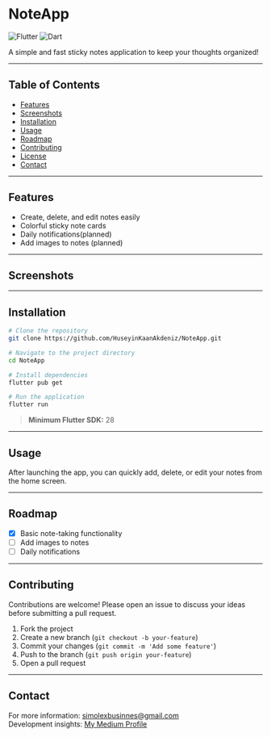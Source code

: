 # NoteApp

![Flutter](https://img.shields.io/badge/Flutter-02569B?logo=flutter&logoColor=white)
![Dart](https://img.shields.io/badge/Dart-0175C2?logo=dart&logoColor=white)

A simple and fast sticky notes application to keep your thoughts organized!

---

## Table of Contents

- [Features](#features)
- [Screenshots](#screenshots)
- [Installation](#installation)
- [Usage](#usage)
- [Roadmap](#roadmap)
- [Contributing](#contributing)
- [License](#license)
- [Contact](#contact)

---

## Features

- Create, delete, and edit notes easily
- Colorful sticky note cards
- Daily notifications(planned)
- Add images to notes (planned)

---

## Screenshots

---

## Installation

```bash
# Clone the repository
git clone https://github.com/HuseyinKaanAkdeniz/NoteApp.git

# Navigate to the project directory
cd NoteApp

# Install dependencies
flutter pub get

# Run the application
flutter run
```

> **Minimum Flutter SDK:** 28

---

## Usage

After launching the app, you can quickly add, delete, or edit your notes from the home screen.

---

## Roadmap

- [x] Basic note-taking functionality
- [ ] Add images to notes
- [ ] Daily notifications

---

## Contributing

Contributions are welcome! Please open an issue to discuss your ideas before submitting a pull request.

1. Fork the project
2. Create a new branch (`git checkout -b your-feature`)
3. Commit your changes (`git commit -m 'Add some feature'`)
4. Push to the branch (`git push origin your-feature`)
5. Open a pull request

---

## Contact

For more information: [simolexbusinnes@gmail.com](mailto:simolexbusinnes@gmail.com)  
Development insights: [My Medium Profile](https://medium.com/@kaanakdeniz)
